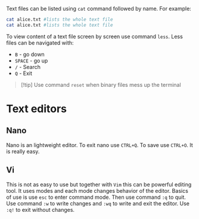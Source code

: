 Text files can be listed using `cat` command followed by name. For example:
```sh
cat alice.txt #lists the whole text file
cat alice.txt #lists the whole text file
```
To view content of a text file screen by screen use command `less`.  Less files can be navigated with:
* `B` - go down
* `SPACE` - go up
* `/` - Search
* `Q` - Exit

> [!tip] Use command `reset` when binary files mess up the terminal
# Text editors
## Nano
Nano is an lightweight editor. To exit nano use `CTRL+Q`. To save use `CTRL+O`. It is really easy.
## Vi
This is not as easy to use but together with `Vim` this can be powerful editing tool. It uses modes and each mode changes behavior  of the editor.
Basics of use is use `esc` to enter command mode. Then use command `:q` to quit. Use command `:w` to write changes and `:wq` to write and exit the editor. Use `:q!` to exit without changes.